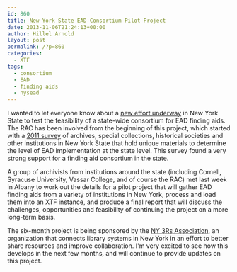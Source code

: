 ```yaml
---
id: 860
title: New York State EAD Consortium Pilot Project
date: 2013-11-06T21:24:13+00:00
author: Hillel Arnold
layout: post
permalink: /?p=860
categories:
  - XTF
tags:
  - consortium
  - EAD
  - finding aids
  - nysead
---
```

I wanted to let everyone know about a [new effort underway](http://www.ny3rs.org/projects/ead-repository-pilot/) in New York State to test the feasibility of a state-wide consortium for EAD finding aids. The RAC has been involved from the beginning of this project, which started with a [2011 survey](http://library.buffalo.edu/libraries/units/music/spcoll/ead/NYEADsurveysummary.html) of archives, special collections, historical societies and other institutions in New York State that hold unique materials to determine the level of EAD implementation at the state level. This survey found a very strong support for a finding aid consortium in the state.<!--more-->

A group of archivists from institutions around the state (including Cornell, Syracuse University, Vassar College, and of course the RAC) met last week in Albany to work out the details for a pilot project that will gather EAD finding aids from a variety of institutions in New York, process and load them into an XTF instance, and produce a final report that will discuss the challenges, opportunities and feasibility of continuing the project on a more long-term basis.

The six-month project is being sponsored by the [NY 3Rs Association](http://www.ny3rs.org), an organization that connects library systems in New York in an effort to better share resources and improve collaboration. I'm very excited to see how this develops in the next few months, and will continue to provide updates on this project.
